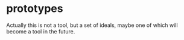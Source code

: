 prototypes
====
Actually this is not a tool, but a set of ideals, maybe one of which will become a tool in the future.
